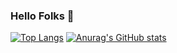 ### Hello Folks 👋
[![Top Langs](https://github-readme-stats.vercel.app/api/top-langs/?username=jtung0705)](https://github.com/anuraghazra/github-readme-stats)
[![Anurag's GitHub stats](https://github-readme-stats.vercel.app/api?username=jtung0705&count_private=true&show_icons=true&theme=dracula)](https://github.com/anuraghazra/github-readme-stats)

<!--
Here are some ideas to get you started:

- 🔭 I’m currently working on ...
- 🌱 I’m currently learning ...
- 👯 I’m looking to collaborate on ...
- 🤔 I’m looking for help with ...
- 💬 Ask me about ...
- 📫 How to reach me: ...
- 😄 Pronouns: ...
- ⚡ Fun fact: ...
-->

